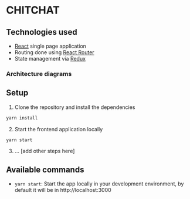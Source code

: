 

# CHITCHAT


## Technologies used

- [React](https://reactjs.org/) single page application
- Routing done using [React Router](https://reacttraining.com/react-router/web/guides/philosophy)
- State management via [Redux](https://redux.js.org/)

### Architecture diagrams



## Setup

1. Clone the repository and install the dependencies
```bash
yarn install
```
2. Start the frontend application locally
```bash
yarn start
```
3. ... \[add other steps here\]

## Available commands

* `yarn start`: Start the app locally in your development environment, by default it will be in http://localhost:3000

